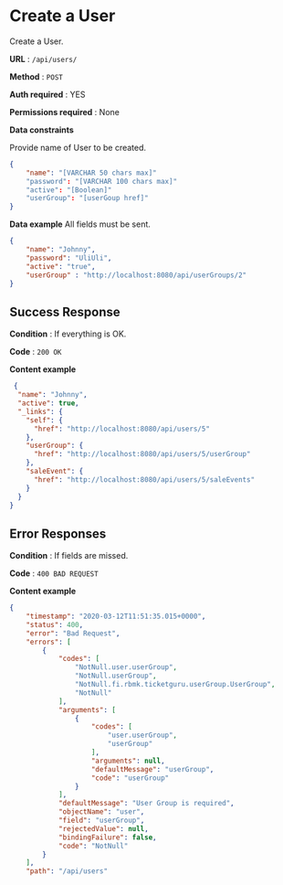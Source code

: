 # Create a User

Create a User.

**URL** : `/api/users/`

**Method** : `POST`

**Auth required** : YES

**Permissions required** : None

**Data constraints**

Provide name of User to be created.

```json
{
    "name": "[VARCHAR 50 chars max]"
    "password": "[VARCHAR 100 chars max]"
    "active": "[Boolean]"
    "userGroup": "[userGoup href]"
}
```

**Data example** All fields must be sent.

```json
{
    "name": "Johnny",
    "password": "UliUli",
    "active": "true",
    "userGroup" : "http://localhost:8080/api/userGroups/2"
}
```

## Success Response

**Condition** : If everything is OK.

**Code** : `200 OK`

**Content example**

```json
 {
  "name": "Johnny",
  "active": true,
  "_links": {
    "self": {
      "href": "http://localhost:8080/api/users/5"
    },
    "userGroup": {
      "href": "http://localhost:8080/api/users/5/userGroup"
    },
    "saleEvent": {
      "href": "http://localhost:8080/api/users/5/saleEvents"
    }
  }
}
```

## Error Responses

**Condition** : If fields are missed.

**Code** : `400 BAD REQUEST`

**Content example**

```json
{
    "timestamp": "2020-03-12T11:51:35.015+0000",
    "status": 400,
    "error": "Bad Request",
    "errors": [
        {
            "codes": [
                "NotNull.user.userGroup",
                "NotNull.userGroup",
                "NotNull.fi.rbmk.ticketguru.userGroup.UserGroup",
                "NotNull"
            ],
            "arguments": [
                {
                    "codes": [
                        "user.userGroup",
                        "userGroup"
                    ],
                    "arguments": null,
                    "defaultMessage": "userGroup",
                    "code": "userGroup"
                }
            ],
            "defaultMessage": "User Group is required",
            "objectName": "user",
            "field": "userGroup",
            "rejectedValue": null,
            "bindingFailure": false,
            "code": "NotNull"
        }
    ],
    "path": "/api/users"
```

